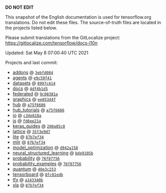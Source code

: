 __DO NOT EDIT__

This snapshot of the English documentation is used for tensorflow.org
translations. Do not edit these files. The source-of-truth files are located in
the projects listed below.

Please submit translations from the GitLocalize project: https://gitlocalize.com/tensorflow/docs-l10n

Updated: Sat May  8 07:00:40 UTC 2021

Projects and last commit:

- [addons](https://github.com/tensorflow/addons/tree/master/docs) @ <a href='https://github.com/tensorflow/addons/commit/3ebfd084707d68773b8f3b5fa759f33d7a749163'><code>3ebfd084</code></a>
- [agents](https://github.com/tensorflow/agents/tree/master/docs) @ <a href='https://github.com/tensorflow/agents/commit/e9c59f4130d809973a0088d30f6cb72611dcf83c'><code>e9c59f41</code></a>
- [datasets](https://github.com/tensorflow/datasets/tree/master/docs) @ <a href='https://github.com/tensorflow/datasets/commit/8997c4140cd4fc145f0693787b1da78691930459'><code>8997c414</code></a>
- [docs](https://github.com/tensorflow/docs/tree/master/site/en) @ <a href='https://github.com/tensorflow/docs/commit/4df4b1d50e0016b80ca295e2117b92757c8040ed'><code>4df4b1d5</code></a>
- [federated](https://github.com/tensorflow/federated/tree/master/docs) @ <a href='https://github.com/tensorflow/federated/commit/9c08381a172a26957d7c50f74214c74fe9a9fb1c'><code>9c08381a</code></a>
- [graphics](https://github.com/tensorflow/graphics/tree/master/tensorflow_graphics/g3doc) @ <a href='https://github.com/tensorflow/graphics/commit/ee853d4fbd63352ad091c1bb69d4702ccd71a61a'><code>ee853d4f</code></a>
- [hub](https://github.com/tensorflow/hub/tree/master/docs) @ <a href='https://github.com/tensorflow/hub/commit/a75f668675aa47915732611d7352d04a54172eae'><code>a75f6686</code></a>
- [hub_tutorials](https://github.com/tensorflow/hub/tree/master/examples/colab) @ <a href='https://github.com/tensorflow/hub/commit/a75f668675aa47915732611d7352d04a54172eae'><code>a75f6686</code></a>
- [io](https://github.com/tensorflow/io/tree/master/docs) @ <a href='https://github.com/tensorflow/io/commit/c3de618a62e308d0ed394e4c2bafe0c2a58e0cce'><code>c3de618a</code></a>
- [js](https://github.com/tensorflow/tfjs-website/tree/master/docs) @ <a href='https://github.com/tensorflow/tfjs-website/commit/fd6ee21a5d07e7cf77f1ddc77b68aedc7255d87c'><code>fd6ee21a</code></a>
- [keras_guides](https://github.com/tensorflow/docs/tree/snapshot-keras/site/en/guide/keras) @ <a href='https://github.com/tensorflow/docs/commit/288a85c8c652050d802d4737ebf21d19254b6672'><code>288a85c8</code></a>
- [lattice](https://github.com/tensorflow/lattice/tree/master/docs) @ <a href='https://github.com/tensorflow/lattice/commit/35f3e9d7da7f90a700d7a903e1818e82965f245c'><code>35f3e9d7</code></a>
- [lite](https://github.com/tensorflow/tensorflow/tree/master/tensorflow/lite/g3doc) @ <a href='https://github.com/tensorflow/tensorflow/commit/87b7ef343d0d29f599a4a2540047a61f64647292'><code>87b7ef34</code></a>
- [mlir](https://github.com/tensorflow/tensorflow/tree/master/tensorflow/compiler/mlir/g3doc) @ <a href='https://github.com/tensorflow/tensorflow/commit/87b7ef343d0d29f599a4a2540047a61f64647292'><code>87b7ef34</code></a>
- [model_optimization](https://github.com/tensorflow/model-optimization/tree/master/tensorflow_model_optimization/g3doc) @ <a href='https://github.com/tensorflow/model-optimization/commit/d942a15881fce89a6bb68f5723de1075c8fbee27'><code>d942a158</code></a>
- [neural_structured_learning](https://github.com/tensorflow/neural-structured-learning/tree/master/g3doc) @ <a href='https://github.com/tensorflow/neural-structured-learning/commit/bde9105b12b2797c909a0fe20ef74bb7fff6100b'><code>bde9105b</code></a>
- [probability](https://github.com/tensorflow/probability/tree/master/tensorflow_probability/g3doc) @ <a href='https://github.com/tensorflow/probability/commit/76f877560c2f04292ebe25ced9f21d23583909f9'><code>76f87756</code></a>
- [probability_examples](https://github.com/tensorflow/probability/tree/master/tensorflow_probability/examples/jupyter_notebooks) @ <a href='https://github.com/tensorflow/probability/commit/76f877560c2f04292ebe25ced9f21d23583909f9'><code>76f87756</code></a>
- [quantum](https://github.com/tensorflow/quantum/tree/master/docs) @ <a href='https://github.com/tensorflow/quantum/commit/40e3c253006eb78488896eb9d7f9699536dd7343'><code>40e3c253</code></a>
- [tensorboard](https://github.com/tensorflow/tensorboard/tree/master/docs) @ <a href='https://github.com/tensorflow/tensorboard/commit/8fc01edb9fb166535797678734a2754e99ec9a93'><code>8fc01edb</code></a>
- [tfx](https://github.com/tensorflow/tfx/tree/master/docs) @ <a href='https://github.com/tensorflow/tfx/commit/a143340b28be105e60b323b70b1ec86c9adb4e7b'><code>a143340b</code></a>
- [xla](https://github.com/tensorflow/tensorflow/tree/master/tensorflow/compiler/xla/g3doc) @ <a href='https://github.com/tensorflow/tensorflow/commit/87b7ef343d0d29f599a4a2540047a61f64647292'><code>87b7ef34</code></a>

